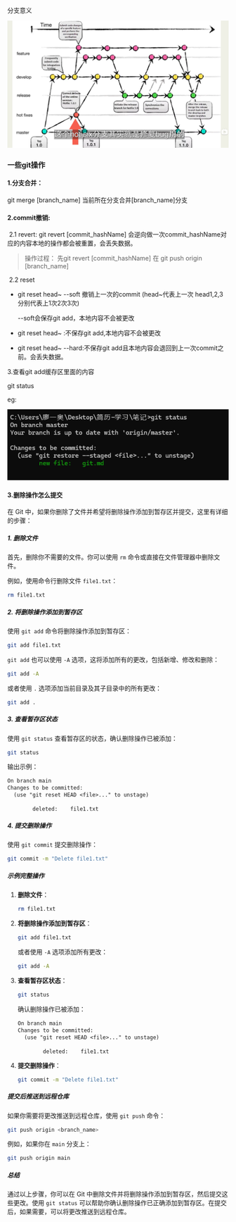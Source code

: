 分支意义

![image-20240820091417229](./MD_img/image-20240820091417229.png)



### 一些git操作

#### 1.分支合并：

git merge [branch_name] 当前所在分支合并[branch_name]分支

#### 2.commit撤销:

​	2.1 revert: git revert [commit_hashName] 会逆向做一次commit_hashName对应的内容本地的操作都会被重置，会丢失数据。

> 操作过程： 先git revert [commit_hashName] 在 git push origin [branch_name]

​	2.2 reset

- git reset  head~ --soft 撤销上一次的commit (head~代表上一次 head1,2,3分别代表上1次2次3次)

  --soft会保存git add，本地内容不会被更改

- git reset  head~ :不保存git add,本地内容不会被更改
- git reset  head~ --hard:不保存git add且本地内容会退回到上一次commit之前。会丢失数据。

3.查看git add缓存区里面的内容

git status

eg:

![image-20240719144243375](./MD_img/image-20240719144243375.png)

#### 3.删除操作怎么提交

在 Git 中，如果你删除了文件并希望将删除操作添加到暂存区并提交，这里有详细的步骤：

##### 1. 删除文件

首先，删除你不需要的文件。你可以使用 `rm` 命令或直接在文件管理器中删除文件。

例如，使用命令行删除文件 `file1.txt`：

```bash
rm file1.txt
```

##### 2. 将删除操作添加到暂存区

使用 `git add` 命令将删除操作添加到暂存区：

```bash
git add file1.txt
```

`git add` 也可以使用 `-A` 选项，这将添加所有的更改，包括新增、修改和删除：

```bash
git add -A
```

或者使用 `.` 选项添加当前目录及其子目录中的所有更改：

```bash
git add .
```

##### 3. 查看暂存区状态

使用 `git status` 查看暂存区的状态，确认删除操作已被添加：

```bash
git status
```

输出示例：

```
On branch main
Changes to be committed:
  (use "git reset HEAD <file>..." to unstage)

        deleted:    file1.txt
```

##### 4. 提交删除操作

使用 `git commit` 提交删除操作：

```bash
git commit -m "Delete file1.txt"
```

##### 示例完整操作

1. **删除文件**：

   ```bash
   rm file1.txt
   ```

2. **将删除操作添加到暂存区**：

   ```bash
   git add file1.txt
   ```

   或者使用 `-A` 选项添加所有更改：

   ```bash
   git add -A
   ```

3. **查看暂存区状态**：

   ```bash
   git status
   ```

   确认删除操作已被添加：

   ```
   On branch main
   Changes to be committed:
     (use "git reset HEAD <file>..." to unstage)

           deleted:    file1.txt
   ```

4. **提交删除操作**：

   ```bash
   git commit -m "Delete file1.txt"
   ```

##### 提交后推送到远程仓库

如果你需要将更改推送到远程仓库，使用 `git push` 命令：

```bash
git push origin <branch_name>
```

例如，如果你在 `main` 分支上：

```bash
git push origin main
```

##### 总结

通过以上步骤，你可以在 Git 中删除文件并将删除操作添加到暂存区，然后提交这些更改。使用 `git status` 可以帮助你确认删除操作已正确添加到暂存区。在提交后，如果需要，可以将更改推送到远程仓库。